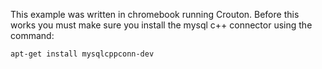 This example was written in chromebook running Crouton. Before this works you must make sure you install the mysql c++ connector using the command:

	apt-get install mysqlcppconn-dev


